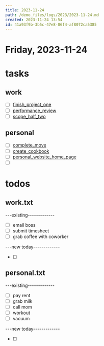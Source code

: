 ```yaml
---
title: 2023-11-24
path: /demo_files/logs/2023/2023-11-24.md
created: 2023-11-24 13:54
id: 41a93f9b-3b5c-47e8-86f4-af8072ca5385
---
```


# Friday, 2023-11-24

# tasks

## work

-[ ] [finish_project_one](/demo_files/tasks/work/finish_project_one.md)  
-[ ] [performance_review](/demo_files/tasks/work/performance_review.md)  
-[ ] [scope_half_two](/demo_files/tasks/work/scope_half_two.md)  

## personal

-[ ] [complete_move](/demo_files/tasks/personal/complete_move.md)  
-[ ] [create_cookbook](/demo_files/tasks/personal/create_cookbook.md)  
-[ ] [personal_website_home_page](/demo_files/tasks/personal/personal_website_home_page.md)  
-[ ] [](/)  

# todos

## work.txt

---existing-------------

-[ ] email boss  
-[ ] submit timesheet  
-[ ] grab coffee with coworker  

---new today-------------

-[ ] 

## personal.txt

---existing-------------

-[ ] pay rent  
-[ ] grab milk  
-[ ] call mom  
-[ ] workout  
-[ ] vacuum  

---new today-------------

-[ ] 

